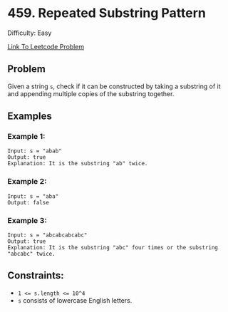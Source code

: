 # 459. Repeated Substring Pattern
Difficulty: Easy

[Link To Leetcode Problem](https://leetcode.com/problems/repeated-substring-pattern/)

## Problem
Given a string `s`, check if it can be constructed by taking a substring of it and appending multiple copies of the substring together.

## Examples
### Example 1:
```
Input: s = "abab"
Output: true
Explanation: It is the substring "ab" twice.
```
### Example 2:
```
Input: s = "aba"
Output: false
```
### Example 3:
```
Input: s = "abcabcabcabc"
Output: true
Explanation: It is the substring "abc" four times or the substring "abcabc" twice.
```

## Constraints:
- `1 <= s.length <= 10^4`
- `s` consists of lowercase English letters.